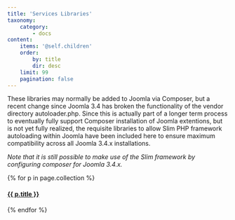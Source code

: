 ```yaml
---
title: 'Services Libraries'
taxonomy:
    category:
        - docs
content:
    items: '@self.children'
    order:
        by: title
        dir: desc
    limit: 99
    pagination: false
---
```


These libraries may normally be added to Joomla via Composer, but a recent change since Joomla 3.4 has broken the functionality of the vendor directory autoloader.php. Since this is actually part of a longer term process to eventually fully support Composer installation of Joomla extentions, but is not yet fully realized, the requisite libraries to allow Slim PHP framework autoloading within Joomla have been included here to ensure maximum compatibility across all Joomla 3.4.x installations.
     
_Note that it is still possible to make use of the Slim framework by configuring composer for Joomla 3.4.x._

{% for p in page.collection %}
#### [ {{ p.title }}]({{p.link}})
{% endfor %}